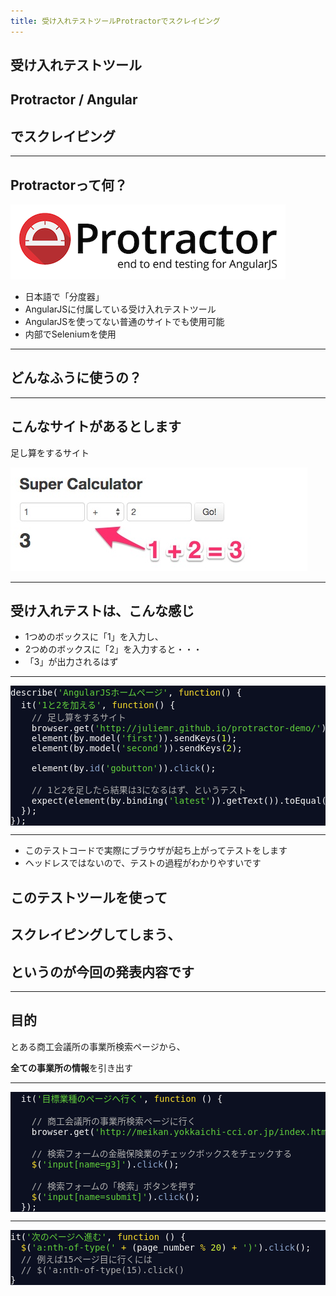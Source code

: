 ```yaml
---
title: 受け入れテストツールProtractorでスクレイピング
---
```


## 受け入れテストツール
## Protractor / Angular
## でスクレイピング

---

## Protractorって何？

![](image/protractor.png)

- 日本語で「分度器」
- AngularJSに付属している受け入れテストツール
- AngularJSを使ってない普通のサイトでも使用可能
- 内部でSeleniumを使用

---

## どんなふうに使うの？

---

## こんなサイトがあるとします

足し算をするサイト

![](image/calculator.jpg)

---

## 受け入れテストは、こんな感じ

- 1つめのボックスに「1」を入力し、
- 2つめのボックスに「2」を入力すると・・・
- 「3」が出力されるはず 

---

<pre style="background:#0c1021;color:#f8f8f8">describe(<span style="color:#61ce3c">'AngularJSホームページ'</span>, <span style="color:#fbde2d">function</span>() {
  it(<span style="color:#61ce3c">'1と2を加える'</span>, <span style="color:#fbde2d">function</span>() {
    <span style="color:#aeaeae">// 足し算をするサイト</span>
    browser.get(<span style="color:#61ce3c">'http://juliemr.github.io/protractor-demo/'</span>);
    element(by.model(<span style="color:#61ce3c">'first'</span>)).sendKeys(<span style="color:#d8fa3c">1</span>);
    element(by.model(<span style="color:#61ce3c">'second'</span>)).sendKeys(<span style="color:#d8fa3c">2</span>);

    element(by.<span style="color:#8da6ce">id</span>(<span style="color:#61ce3c">'gobutton'</span>)).<span style="color:#8da6ce">click</span>();

    <span style="color:#aeaeae">// 1と2を足したら結果は3になるはず、というテスト</span>
    expect(element(by.binding(<span style="color:#61ce3c">'latest'</span>)).getText()).toEqual(<span style="color:#61ce3c">'3'</span>);
  });
});
</pre>

---

- このテストコードで実際にブラウザが起ち上がってテストをします
- ヘッドレスではないので、テストの過程がわかりやすいです

## このテストツールを使って
## スクレイピングしてしまう、
## というのが今回の発表内容です

---

## 目的

とある商工会議所の事業所検索ページから、

**全ての事業所の情報**を引き出す

---

<pre style="background:#0c1021;color:#f8f8f8">  it(<span style="color:#61ce3c">'目標業種のページへ行く'</span>, <span style="color:#fbde2d">function</span> () {

    <span style="color:#aeaeae">// 商工会議所の事業所検索ページに行く</span>
    browser.get(<span style="color:#61ce3c">'http://meikan.yokkaichi-cci.or.jp/index.html'</span>);

    <span style="color:#aeaeae">// 検索フォームの金融保険業のチェックボックスをチェックする</span>
    <span style="color:#fbde2d">$</span>(<span style="color:#61ce3c">'input[name=g3]'</span>).<span style="color:#8da6ce">click</span>();

    <span style="color:#aeaeae">// 検索フォームの「検索」ボタンを押す</span>
    <span style="color:#fbde2d">$</span>(<span style="color:#61ce3c">'input[name=submit]'</span>).<span style="color:#8da6ce">click</span>();
  });
</pre>

---

<pre style="background:#0c1021;color:#f8f8f8">it(<span style="color:#61ce3c">'次のページへ進む'</span>, <span style="color:#fbde2d">function</span> () {
  <span style="color:#fbde2d">$</span>(<span style="color:#61ce3c">'a:nth-of-type('</span> <span style="color:#fbde2d">+</span> (page_number <span style="color:#fbde2d">%</span> <span style="color:#d8fa3c">20</span>) <span style="color:#fbde2d">+</span> <span style="color:#61ce3c">')'</span>).<span style="color:#8da6ce">click</span>();
  <span style="color:#aeaeae">// 例えば15ページ目に行くには</span>
  <span style="color:#aeaeae">// $('a:nth-of-type(15).click()</span>
}
</pre>